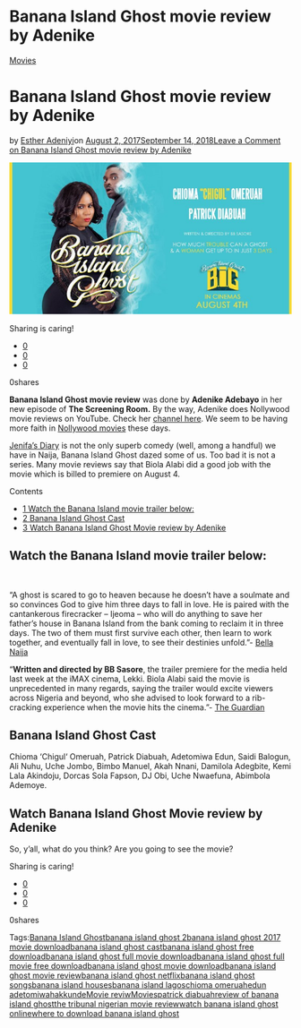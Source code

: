 # Banana Island Ghost movie review by Adenike

[Movies](https://estheradeniyi.com/category/movies/)
# Banana Island Ghost movie review by Adenike

by [Esther Adeniyi](https://estheradeniyi.com/author/esther-adeniyi/)on [August 2, 2017September 14, 2018](https://estheradeniyi.com/banana-island-ghost-movie-review-by/)[Leave a Comment on Banana Island Ghost movie review by Adenike](https://estheradeniyi.com/banana-island-ghost-movie-review-by/#respond)

![Banana Island ghost review](images\Banana-Island-Ghost-Images.jpg)

Sharing is caring!

- [0](https://www.facebook.com/sharer/sharer.php?u=https%3A%2F%2Festheradeniyi.com%2Fbanana-island-ghost-movie-review-by%2F&amp;t=Banana%20Island%20Ghost%20movie%20review%20by%20Adenike)
- [0](https://twitter.com/intent/tweet?text=Banana%20Island%20Ghost%20movie%20review%20by%20Adenike&amp;url=https%3A%2F%2Festheradeniyi.com%2Fbanana-island-ghost-movie-review-by%2F)
- [0](#)

0shares

**Banana Island Ghost movie review** was done by **Adenike Adebayo** in her new episode of **The Screening Room.** By the way, Adenike does Nollywood movie reviews on YouTube. Check her [channel here](https://www.youtube.com/channel/UCHraOa6opj3QQQXGBZwcrwA). We seem to be having more faith in [Nollywood movies](https://estheradeniyi.com/top-5-nollywood-movies-to-watch-this/) these days.

[Jenifa&#x2019;s Diary](https://estheradeniyi.com/jenifas-diary-season-5-lessons/) is not the only superb comedy (well, among a handful) we have in Naija, Banana Island Ghost dazed some of us. Too bad it is not a series.&#xA0;Many movie reviews say that Biola Alabi did a good job with the movie which is billed to premiere on August 4.

Contents

- [1 Watch the Banana Island movie trailer below:](#Watch_the_Banana_Island_movie_trailer_below)
- [2 Banana Island Ghost Cast](#Banana_Island_Ghost_Cast)
- [3 Watch Banana Island Ghost Movie review by Adenike](#Watch_Banana_Island_Ghost_Movie_review_by_Adenike)

## Watch the Banana Island movie trailer below:

&#xA0;

&#x201C;A ghost is scared to go to heaven because he doesn&#x2019;t have a soulmate and so convinces God to give him three days to fall in love. He is paired with the cantankerous firecracker &#x2013; Ijeoma &#x2013; who will do anything to save her father&#x2019;s house in Banana Island from the bank coming to reclaim it in three days. The two of them must first survive each other, then learn to work together, and eventually fall in love, to see their destinies unfold.&#x201D;-&#xA0;[Bella Naija](https://www.bellanaija.com/2017/08/adenike-adebayo-reviews-banana-island-ghost-new-episode-screening-room-adenike-watch-bn-tv/)

&#x201C;**Written and directed by BB Sasore**, the trailer premiere for the media held last week at the iMAX cinema, Lekki. Biola Alabi said the movie is unprecedented in many regards, saying the trailer would excite viewers across Nigeria and beyond, who she advised to look forward to a rib-cracking experience when the movie hits the cinema.&#x201D;- [The Guardian](https://guardian.ng/art/with-banana-island-ghost-alabi-transits-to-executive-producer/)

## Banana Island Ghost Cast

Chioma&#xA0;&#x2018;Chigul&#x2018;&#xA0;Omeruah, Patrick Diabuah, Adetomiwa Edun, Saidi Balogun, Ali Nuhu, Uche Jombo, Bimbo Manuel, Akah Nnani, Damilola Adegbite, Kemi Lala Akindoju, Dorcas Sola Fapson, DJ Obi, Uche Nwaefuna, Abimbola Ademoye.

## Watch Banana Island Ghost Movie review by Adenike

So, y&#x2019;all, what do you think? Are you going to see the movie?

Sharing is caring!

- [0](https://www.facebook.com/sharer/sharer.php?u=https%3A%2F%2Festheradeniyi.com%2Fbanana-island-ghost-movie-review-by%2F&amp;t=Banana%20Island%20Ghost%20movie%20review%20by%20Adenike)
- [0](https://twitter.com/intent/tweet?text=Banana%20Island%20Ghost%20movie%20review%20by%20Adenike&amp;url=https%3A%2F%2Festheradeniyi.com%2Fbanana-island-ghost-movie-review-by%2F)
- [0](#)

0shares

Tags:[Banana Island Ghost](https://estheradeniyi.com/tag/banana-island-ghost/)[banana island ghost 2](https://estheradeniyi.com/tag/banana-island-ghost-2/)[banana island ghost 2017 movie download](https://estheradeniyi.com/tag/banana-island-ghost-2017-movie-download/)[banana island ghost cast](https://estheradeniyi.com/tag/banana-island-ghost-cast/)[banana island ghost free download](https://estheradeniyi.com/tag/banana-island-ghost-free-download/)[banana island ghost full movie download](https://estheradeniyi.com/tag/banana-island-ghost-full-movie-download/)[banana island ghost full movie free download](https://estheradeniyi.com/tag/banana-island-ghost-full-movie-free-download/)[banana island ghost movie download](https://estheradeniyi.com/tag/banana-island-ghost-movie-download/)[banana island ghost movie review](https://estheradeniyi.com/tag/banana-island-ghost-movie-review/)[banana island ghost netflix](https://estheradeniyi.com/tag/banana-island-ghost-netflix/)[banana island ghost songs](https://estheradeniyi.com/tag/banana-island-ghost-songs/)[banana island houses](https://estheradeniyi.com/tag/banana-island-houses/)[banana island lagos](https://estheradeniyi.com/tag/banana-island-lagos/)[chioma omeruah](https://estheradeniyi.com/tag/chioma-omeruah/)[edun adetomiwa](https://estheradeniyi.com/tag/edun-adetomiwa/)[hakkunde](https://estheradeniyi.com/tag/hakkunde/)[Movie reviw](https://estheradeniyi.com/tag/movie-reviw/)[Movies](https://estheradeniyi.com/tag/movies/)[patrick diabuah](https://estheradeniyi.com/tag/patrick-diabuah/)[review of banana island ghost](https://estheradeniyi.com/tag/review-of-banana-island-ghost/)[the tribunal nigerian movie review](https://estheradeniyi.com/tag/the-tribunal-nigerian-movie-review/)[watch banana island ghost online](https://estheradeniyi.com/tag/watch-banana-island-ghost-online/)[where to download banana island ghost](https://estheradeniyi.com/tag/where-to-download-banana-island-ghost/)